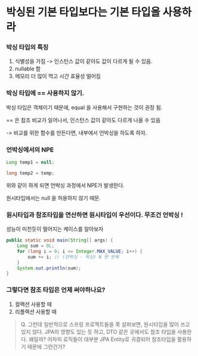 # 박싱된 기본 타입보다는 기본 타입을 사용하라

### 박싱 타입의 특징
1. 식별성을 가짐 -> 인스턴스 값이 같아도 값이 다르게 될 수 있음.
2. nullable 함
3. 메모리 더 많이 먹고 시간 효율성 떨어짐


### 박싱 타입에 == 사용하지 않기.
박싱 타입은 객체이기 때문에, equal 을 사용해서 구현하는 것이 권장 됨.

== 은 참조 비교가 일어나서, 인스턴스 값이 같아도 다르게 나올 수 있음

-> 비교를 위한 함수를 만든다면, 내부에서 언박싱을 하도록 하자.

### 언박싱에서의 NPE

``` java
Long temp1 = null;

long temp2 = temp;
```
위와 같이 하게 되면 언박싱 과정에서 NPE가 발생한다.

원시타입에서는 null 을 허용하지 않기 때문.

### 원시타입과 참조타입을 연산하면 원시타입이 우선이다. 무조건 언박싱 !

성능이 미친듯이 떨어지는 케이스를 알아보자

``` java
public static void main(String[] args) {
    Long sum = 0L;
    for (long i = 0; i <= Integer.MAX_VALUE; i++) {
        sum += i; // (언박싱 - 박싱) N 번 반복
    }
    System.out.println(sum);
}
```

### 그렇다면 참조 타입은 언제 써야하나요?
1. 컬랙션 사용할 때
2. 리플랙션 사용할 때

> Q. 그런데 일반적으로 스프링 프로젝트들을 쭉 살펴보면, 원시타입을 많이 쓰고 있지 않다. JPA의 영향도 있는 듯 하고, DTO 같은 곳에서도 참조 타입을 사용한다. 왜일까? 어차피 로직들이 대부분 JPA Entity로 귀결되어 참조타입을 활용하기 때문에 그런건가?
